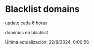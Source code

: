 # Blacklist domains

update cada 6 horas

dominios en blacklist

Última actualización: 22/9/2024, 0:00:56